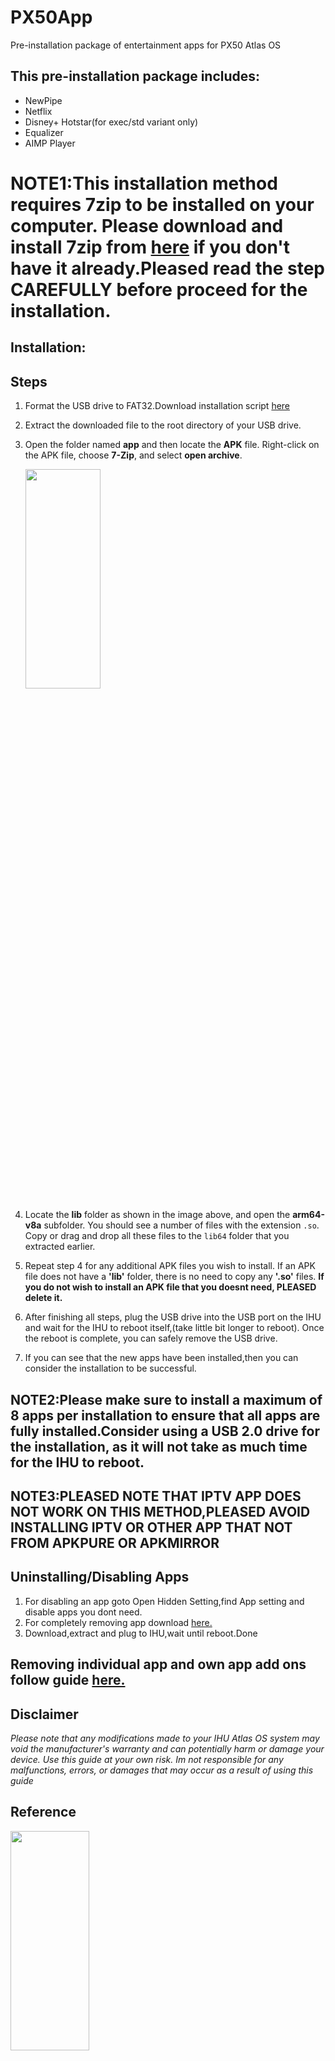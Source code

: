 # PX50App
Pre-installation package of entertainment apps for PX50 Atlas OS

## This pre-installation package includes:
  - NewPipe
  - Netflix
  - Disney+ Hotstar(for exec/std variant only)
  - Equalizer
  - AIMP Player
  
# NOTE1:This installation method requires 7zip to be installed on your computer. Please download and install 7zip from [here](https://www.7-zip.org/) if you don't have it already.Pleased read the step CAREFULLY before proceed for the installation.


## Installation: 
## Steps

1.  Format the USB drive to FAT32.Download installation script [here](https://drive.google.com/file/d/1SeVG9lBcYyZTOwt61v7U0GfcsRN3rObX/view?usp=share_link)
2.  Extract the downloaded file to the root directory of your USB drive.
3.  Open the folder named **app** and then locate the **APK** file. Right-click on the APK file, choose **7-Zip**, and select **open archive**.

       <img src="https://user-images.githubusercontent.com/124480402/222107456-c997757f-6345-4d81-89d2-2d2491274caf.JPG" width=50% height=30%>

4. Locate the **lib** folder as shown in the image above, and open the **arm64-v8a** subfolder. You should see a number of files with the extension `.so`. Copy or drag and drop all these files to the `lib64` folder that you extracted earlier.
5. Repeat step 4 for any additional APK files you wish to install. If an APK file does not have a **'lib'** folder, there is no need to copy any **'.so'** files. **If you do not wish to install an APK file that you doesnt need, PLEASED delete it.**
6. After finishing all steps, plug the USB drive into the USB port on the IHU and wait for the IHU to reboot itself,(take little bit longer to reboot). Once the reboot is complete, you can safely remove the USB drive.
7. If you can see that the new apps have been installed,then you can consider the installation to be successful.

## NOTE2:Please make sure to install a maximum of 8 apps per installation to ensure that all apps are fully installed.Consider using a USB 2.0 drive for the installation, as it will not take as much time for the IHU to reboot.

## NOTE3:PLEASED NOTE THAT IPTV APP DOES NOT WORK ON THIS METHOD,PLEASED AVOID INSTALLING IPTV OR OTHER APP THAT NOT FROM APKPURE OR APKMIRROR

## Uninstalling/Disabling Apps
 
 1. For disabling an app goto Open Hidden Setting,find App setting and disable apps you dont need.
 2. For completely removing app download [here.](https://drive.google.com/file/d/10cLcp8-BPEogYA0Lr8Sp7h96oaevXRsH/view?usp=share_link)
 3. Download,extract and plug to IHU,wait until reboot.Done
 
 ## Removing individual app and own app add ons follow guide [here.](https://github.com/silentshadow88/PX50AppRemover)

## Disclaimer
*Please note that any modifications made to your IHU Atlas OS system may void the manufacturer's warranty and can potentially harm or damage your device. Use this guide at your own risk. Im not responsible for any malfunctions, errors, or damages that may occur as a result of using this guide*

## Reference
<img src="https://user-images.githubusercontent.com/124480402/222115044-2132ddf2-d4dc-44f9-a0c5-557f1dec6792.jpg" width=50% height=30%>


## Enjoy your new app,reach me at https://t.me/silentshadow88 if you have any questions or donation,TQ.


